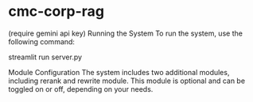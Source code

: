 # cmc-corp-rag
 (require gemini api key)
Running the System
To run the system, use the following command:

streamlit run server.py


Module Configuration
The system includes two additional modules, including rerank and rewrite module. This module is optional and can be toggled on or off, depending on your needs.
